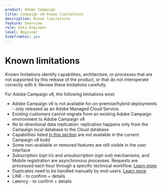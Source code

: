 ```yaml
---
product: Adobe Campaign
title: Campaign v8 known limitations
description: Known limitations
feature: Overview
role: Data Engineer
level: Beginner
hidefromtoc: yes
---
```

# Known limitations

Known limitations identify capabilities, architecture, or processes that are not supported by this release of the product, or that do not interoperate correctly with it. Review these limitations carefully.

For Adobe Campaign v8, the following limitations exist:

* Adobe Campaign v8 is not available for on-premise/hybrid deployments - only released as an Adobe Managed Cloud Service.
* Existing customers cannot migrate from an existing Adobe Campaign environment to Adobe Campaign v8
* No bi-directional data replication: replication happens only from the Campaign local database to the Cloud database
* Capabilities listed [in this section](capability-matrix.md#gs-unavailable-features) are not available in the current Campaign v8 build
* Some non-available or removed features are still visible in the user interface
* Subscription (opt-in) and unsubscription (opt-out) mechanisms, and Mobile registration are asynchronous processes. Requests are processed each hour through a specific technical workflow. [Learn more](../config/replication.md#tech-wf)
* Duplicates need to be handled manually by end-users. [Learn more](../dev/keys.md)
* LINE - to confirm + details
* Latency - to confirm + details
